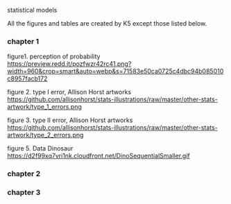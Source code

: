 statistical models

All the figures and tables are created by K5 except those listed below.

### chapter 1

figure1. perception of probability<br>
https://preview.redd.it/pozfwzr42rc41.png?width=960&crop=smart&auto=webp&s=71583e50ca0725c4dbc94b085010c8957facb172 

figure 2. type I error, Allison Horst artworks
https://github.com/allisonhorst/stats-illustrations/raw/master/other-stats-artwork/type_1_errors.png

figure 3. type II error, Allison Horst artworks
https://github.com/allisonhorst/stats-illustrations/raw/master/other-stats-artwork/type_2_errors.png

figure 5. Data Dinosaur
https://d2f99xq7vri1nk.cloudfront.net/DinoSequentialSmaller.gif

### chapter 2
### chapter 3
